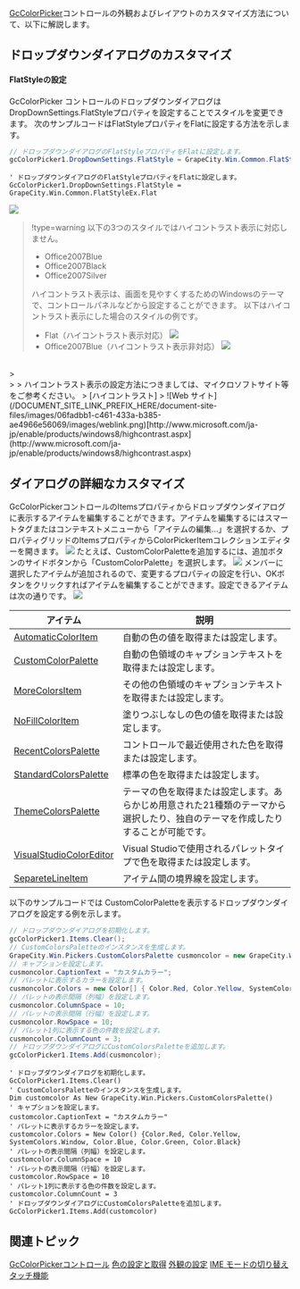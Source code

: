 [GcColorPicker](gcdocsite__documentlink?toc-item-id=223ec674-a07e-421a-95dc-1531ed198559)コントロールの外観およびレイアウトのカスタマイズ方法について、以下に解説します。

## ドロップダウンダイアログのカスタマイズ

#### FlatStyleの設定

GcColorPicker コントロールのドロップダウンダイアログはDropDownSettings.FlatStyleプロパティを設定することでスタイルを変更できます。
次のサンプルコードはFlatStyleプロパティをFlatに設定する方法を示します。

```csharp
// ドロップダウンダイアログのFlatStyleプロパティをFlatに設定します。
gcColorPicker1.DropDownSettings.FlatStyle = GrapeCity.Win.Common.FlatStyleEx.Flat;
```

```vbnet
' ドロップダウンダイアログのFlatStyleプロパティをFlatに設定します。
GcColorPicker1.DropDownSettings.FlatStyle = GrapeCity.Win.Common.FlatStyleEx.Flat
```


![](/DOCUMENT_SITE_LINK_PREFIX_HERE/document-site-files/images/06fadbb1-c461-433a-b385-ae4966e56069/images/gccolorpicker.flatstyle.png)

> !type=warning
> 以下の3つのスタイルではハイコントラスト表示に対応しません。
>
> * Office2007Blue
> * Office2007Black
> * Office2007Silver
>
> ハイコントラスト表示は、画面を見やすくするためのWindowsのテーマで、コントロールパネルなどから設定することができます。
> 以下はハイコントラスト表示にした場合のスタイルの例です。
>
> * Flat（ハイコントラスト表示対応）
>     ![](/DOCUMENT_SITE_LINK_PREFIX_HERE/document-site-files/images/06fadbb1-c461-433a-b385-ae4966e56069/images/gccolorpicker.ghighflat.png)
> * Office2007Blue（ハイコントラスト表示非対応）
>     ![](/DOCUMENT_SITE_LINK_PREFIX_HERE/document-site-files/images/06fadbb1-c461-433a-b385-ae4966e56069/images/gccolorpicker.ghighoffice2007blue.png)
<br>
>     <br>
>
> ハイコントラスト表示の設定方法につきましては、マイクロソフトサイト等をご参考ください。
> [ハイコントラスト]
> ![Web サイト](/DOCUMENT_SITE_LINK_PREFIX_HERE/document-site-files/images/06fadbb1-c461-433a-b385-ae4966e56069/images/weblink.png)[http://www.microsoft.com/ja-jp/enable/products/windows8/highcontrast.aspx](http://www.microsoft.com/ja-jp/enable/products/windows8/highcontrast.aspx)

## ダイアログの詳細なカスタマイズ

GcColorPickerコントロールのItemsプロパティからドロップダウンダイアログに表示するアイテムを編集することができます。アイテムを編集するにはスマートタグまたはコンテキストメニューから「アイテムの編集…」を選択するか、プロパティグリッドのItemsプロパティからColorPickerItemコレクションエディターを開きます。
![](/DOCUMENT_SITE_LINK_PREFIX_HERE/document-site-files/images/06fadbb1-c461-433a-b385-ae4966e56069/images/gccolorpicker.item_editor.png)
たとえば、CustomColorPaletteを追加するには、追加ボタンのサイドボタンから「CustomColorPalette」を選択します。
![](/DOCUMENT_SITE_LINK_PREFIX_HERE/document-site-files/images/06fadbb1-c461-433a-b385-ae4966e56069/images/gccolorpicker.item_editor_add.png)
メンバーに選択したアイテムが追加されるので、変更するプロパティの設定を行い、OKボタンをクリックすればアイテムを編集することができます。設定できるアイテムは次の通りです。
![](/DOCUMENT_SITE_LINK_PREFIX_HERE/document-site-files/images/06fadbb1-c461-433a-b385-ae4966e56069/images/gccolorpicker.items_name.png)

| アイテム | 説明 |
| ---- | --- |
| [AutomaticColorItem](gcdocsite__documentlink?toc-item-id=59f6a97a-9a5b-4ad6-a690-469ff276ed96) | 自動の色の値を取得または設定します。 |
| [CustomColorPalette](gcdocsite__documentlink?toc-item-id=8eae51d2-b116-4912-b9e2-6021357acff0#GRAPECITY.WIN.PICKERS.CUSTOMCOLORPALETTE) | 自動の色領域のキャプションテキストを取得または設定します。 |
| [MoreColorsItem](gcdocsite__documentlink?toc-item-id=555bf30f-a8de-40d8-a640-9dd44a0b40d9) | その他の色領域のキャプションテキストを取得または設定します。 |
| [NoFillColorItem](gcdocsite__documentlink?toc-item-id=4fc2e19d-1046-4091-8eaa-c702cbd7be31) | 塗りつぶしなしの色の値を取得または設定します。 |
| [RecentColorsPalette](gcdocsite__documentlink?toc-item-id=f1dff7b7-d652-4a3f-be83-3010edda8254) | コントロールで最近使用された色を取得または設定します。 |
| [StandardColorsPalette](gcdocsite__documentlink?toc-item-id=e8dcd9d2-03eb-45e4-8154-4f1d10a1e267) | 標準の色を取得または設定します。 |
| [ThemeColorsPalette](gcdocsite__documentlink?toc-item-id=6d75a132-f3e8-4a76-a304-b2252253d384) | テーマの色を取得または設定します。あらかじめ用意された21種類のテーマから選択したり、独自のテーマを作成したりすることが可能です。 |
| [VisualStudioColorEditor](gcdocsite__documentlink?toc-item-id=d8332e2b-52be-4bad-88e4-22516c804e19) | Visual Studioで使用されるパレットタイプで色を取得または設定します。 |
| [SepareteLineItem](gcdocsite__documentlink?toc-item-id=8eae51d2-b116-4912-b9e2-6021357acff0#GRAPECITY.WIN.PICKERS.SEPARETELINEITEM) | アイテム間の境界線を設定します。 |

以下のサンプルコードでは CustomColorPaletteを表示するドロップダウンダイアログを設定する例を示します。

```csharp
// ドロップダウンダイアログを初期化します。
gcColorPicker1.Items.Clear();
// CustomColorsPaletteのインスタンスを生成します。
GrapeCity.Win.Pickers.CustomColorsPalette cusmoncolor = new GrapeCity.Win.Pickers.CustomColorsPalette();
// キャプションを設定します。
cusmoncolor.CaptionText = "カスタムカラー";
// パレットに表示するカラーを設定します。
cusmoncolor.Colors = new Color[] { Color.Red, Color.Yellow, SystemColors.Window, Color.Blue, Color.Green, Color.Black };
// パレットの表示間隔（列幅）を設定します。
cusmoncolor.ColumnSpace = 10;
// パレットの表示間隔（行幅）を設定します。
cusmoncolor.RowSpace = 10;
// パレット1列に表示する色の件数を設定します。
cusmoncolor.ColumnCount = 3;
// ドロップダウンダイアログにCustomColorsPaletteを追加します。
gcColorPicker1.Items.Add(cusmoncolor);
```

```vbnet
' ドロップダウンダイアログを初期化します。
GcColorPicker1.Items.Clear()
' CustomColorsPaletteのインスタンスを生成します。
Dim customcolor As New GrapeCity.Win.Pickers.CustomColorsPalette()
' キャプションを設定します。
customcolor.CaptionText = "カスタムカラー"
' パレットに表示するカラーを設定します。
customcolor.Colors = New Color() {Color.Red, Color.Yellow, SystemColors.Window, Color.Blue, Color.Green, Color.Black}
' パレットの表示間隔（列幅）を設定します。
customcolor.ColumnSpace = 10
' パレットの表示間隔（行幅）を設定します。
customcolor.RowSpace = 10
' パレット1列に表示する色の件数を設定します。
customcolor.ColumnCount = 3
' ドロップダウンダイアログにCustomColorsPaletteを追加します。
GcColorPicker1.Items.Add(customcolor)
```

## 関連トピック

[GcColorPickerコントロール](gcdocsite__documentlink?toc-item-id=dea82734-2138-4d03-affc-231d40f2f3b5)
[色の設定と取得](gcdocsite__documentlink?toc-item-id=03354c03-2687-47ba-a463-b0e15558c605)
[外観の設定](gcdocsite__documentlink?toc-item-id=3353434c-416e-4812-8bbd-9468b90e0642)
[IME モードの切り替え](gcdocsite__documentlink?toc-item-id=68a97bf6-b870-459a-bf66-8ed935b381af)
[タッチ機能](gcdocsite__documentlink?toc-item-id=9c0c469a-4c9c-48bf-9a65-09307d267c8c)